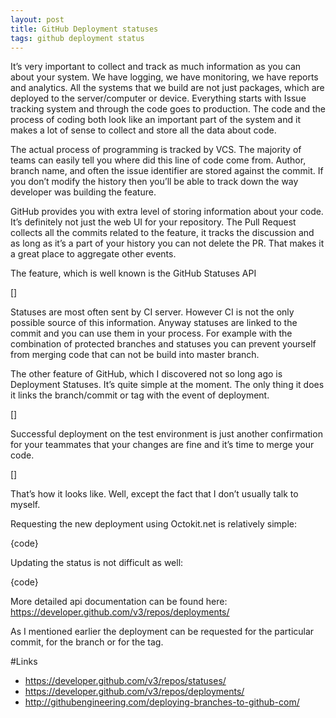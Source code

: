 ```yaml
---
layout: post
title: GitHub Deployment statuses
tags: github deployment status 
---
```



It’s very important to collect and track as much information as you can about your system. We have logging, we have monitoring, we have reports and analytics. All the systems that we build are not just packages, which are deployed to the server/computer or device. Everything starts with Issue tracking system and through the code goes to production. The code and the process of coding both look like an important part of the system and it makes a lot of sense to collect and store all the data about code. 

The actual process of programming is tracked by VCS. The majority of teams can easily tell you where did this line of code come from. Author, branch name, and often the issue identifier are stored against the commit. If you don’t modify the history then you’ll be able to track down the way developer was building the feature. 

GitHub provides you with extra level of storing information about your code. It’s definitely not just the web UI for your repository. The Pull Request collects all the commits related to the feature, it tracks the discussion and as long as it’s a part of your history you can not delete the PR. That makes it a great place to aggregate other events.

The feature, which is well known is the GitHub Statuses API

[]

Statuses are most often sent by CI server. However CI is not the only possible source of this information. Anyway statuses are linked to the commit and you can use them in your process. For example with the combination of protected branches and statuses you can prevent yourself from merging code that can not be build into master branch.

The other feature of GitHub, which I discovered not so long ago is Deployment Statuses. It’s quite simple at the moment. The only thing it does it links the branch/commit or tag with the event of deployment.

[]

Successful deployment on the test environment is just another confirmation for your teammates that your changes are fine and it’s time to merge your code.

[]

That’s how it looks like. Well, except the fact that I don’t usually talk to myself.

Requesting the new deployment using Octokit.net is relatively simple:


{code}

Updating the status is not difficult as well:

{code}

More detailed api documentation can be found here:
https://developer.github.com/v3/repos/deployments/

As I mentioned earlier the deployment can be requested for the particular commit, for the branch or for the tag. 

#Links

* https://developer.github.com/v3/repos/statuses/
* https://developer.github.com/v3/repos/deployments/
* http://githubengineering.com/deploying-branches-to-github-com/


